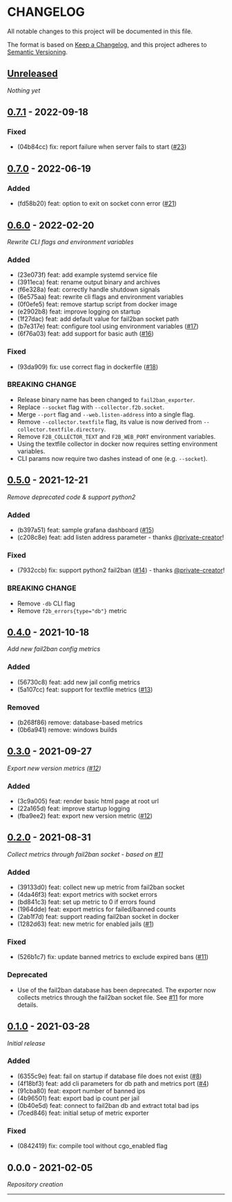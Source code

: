 # CHANGELOG

All notable changes to this project will be documented in this file.

The format is based on [Keep a Changelog], and this project adheres to [Semantic Versioning].

## [Unreleased]
*Nothing yet*

## [0.7.1] - 2022-09-18

### Fixed
- (04b84cc) fix: report failure when server fails to start ([#23](https://gitlab.com/hectorjsmith/fail2ban-prometheus-exporter/issues/23))

## [0.7.0] - 2022-06-19

### Added
- (fd58b20) feat: option to exit on socket conn error ([#21](https://gitlab.com/hectorjsmith/fail2ban-prometheus-exporter/issues/21))

## [0.6.0] - 2022-02-20
*Rewrite CLI flags and environment variables*

### Added
- (23e073f) feat: add example systemd service file
- (3911eca) feat: rename output binary and archives
- (f6e328a) feat: correctly handle shutdown signals
- (6e575aa) feat: rewrite cli flags and environment variables
- (0f0efe5) feat: remove startup script from docker image
- (e2902b8) feat: improve logging on startup
- (1f27dac) feat: add default value for fail2ban socket path
- (b7e317e) feat: configure tool using environment variables ([#17](https://gitlab.com/hectorjsmith/fail2ban-prometheus-exporter/issues/17))
- (6f76a03) feat: add support for basic auth ([#16](https://gitlab.com/hectorjsmith/fail2ban-prometheus-exporter/issues/16))

### Fixed
- (93da909) fix: use correct flag in dockerfile ([#18](https://gitlab.com/hectorjsmith/fail2ban-prometheus-exporter/issues/18))

### BREAKING CHANGE
- Release binary name has been changed to `fail2ban_exporter`.
- Replace `--socket` flag with `--collector.f2b.socket`.
- Merge `--port` flag and `--web.listen-address` into a single flag.
- Remove `--collector.textfile` flag, its value is now derived from `--collector.textfile.directory`.
- Remove `F2B_COLLECTOR_TEXT` and `F2B_WEB_PORT` environment variables.
- Using the textfile collector in docker now requires setting environment variables.
- CLI params now require two dashes instead of one (e.g. `--socket`).

## [0.5.0] - 2021-12-21
*Remove deprecated code & support python2*

### Added
- (b397a51) feat: sample grafana dashboard ([#15](https://gitlab.com/hectorjsmith/fail2ban-prometheus-exporter/issues/15))
- (c208c8e) feat: add listen address parameter - thanks [@private-creator](https://gitlab.com/private-creator)!

### Fixed
- (7932ccb) fix: support python2 fail2ban ([#14](https://gitlab.com/hectorjsmith/fail2ban-prometheus-exporter/issues/14)) - thanks [@private-creator](https://gitlab.com/private-creator)!

### BREAKING CHANGE
- Remove `-db` CLI flag
- Remove `f2b_errors{type="db"}` metric

## [0.4.0] - 2021-10-18
*Add new fail2ban config metrics*

### Added
- (56730c8) feat: add new jail config metrics
- (5a107cc) feat: support for textfile metrics ([#13](https://gitlab.com/hectorjsmith/fail2ban-prometheus-exporter/issues/13))

### Removed
- (b268f86) remove: database-based metrics
- (0b6a941) remove: windows builds

## [0.3.0] - 2021-09-27
*Export new version metrics ([#12](https://gitlab.com/hectorjsmith/fail2ban-prometheus-exporter/issues/12))*

### Added
- (3c9a005) feat: render basic html page at root url
- (22a165d) feat: improve startup logging
- (fba9ee2) feat: export new version metric ([#12](https://gitlab.com/hectorjsmith/fail2ban-prometheus-exporter/issues/12))

## [0.2.0] - 2021-08-31
*Collect metrics through fail2ban socket - based on [#11](https://gitlab.com/hectorjsmith/fail2ban-prometheus-exporter/issues/11)*

### Added
- (39133d0) feat: collect new up metric from fail2ban socket
- (4da46f3) feat: export metrics with socket errors
- (bd841c3) feat: set up metric to 0 if errors found
- (1964dde) feat: export metrics for failed/banned counts
- (2ab1f7d) feat: support reading fail2ban socket in docker
- (1282d63) feat: new metric for enabled jails ([#1](https://gitlab.com/hectorjsmith/fail2ban-prometheus-exporter/issues/1))

### Fixed
- (526b1c7) fix: update banned metrics to exclude expired bans ([#11](https://gitlab.com/hectorjsmith/fail2ban-prometheus-exporter/issues/11))

### Deprecated
- Use of the fail2ban database has been deprecated. The exporter now collects metrics through the fail2ban socket file. See [#11](https://gitlab.com/hectorjsmith/fail2ban-prometheus-exporter/-/issues/11) for more details.

## [0.1.0] - 2021-03-28
*Initial release*

### Added
- (6355c9e) feat: fail on startup if database file does not exist ([#8](https://gitlab.com/hectorjsmith/fail2ban-prometheus-exporter/issues/8))
- (4f18bf3) feat: add cli parameters for db path and metrics port ([#4](https://gitlab.com/hectorjsmith/fail2ban-prometheus-exporter/issues/4))
- (91cba80) feat: export number of banned ips
- (4b96501) feat: export bad ip count per jail
- (0b40e5d) feat: connect to fail2ban db and extract total bad ips
- (7ced846) feat: initial setup of metric exporter


### Fixed
- (0842419) fix: compile tool without cgo_enabled flag

## 0.0.0 - 2021-02-05
*Repository creation*

---

[Keep a Changelog]: https://keepachangelog.com/en/1.0.0/
[Semantic Versioning]: https://semver.org/spec/v2.0.0.html
[Unreleased]: https://gitlab.com/hectorjsmith/fail2ban-prometheus-exporter/compare/0.7.1...main
[0.1.0]: https://gitlab.com/hectorjsmith/fail2ban-prometheus-exporter/compare/0.0.0...0.1.0
[0.2.0]: https://gitlab.com/hectorjsmith/fail2ban-prometheus-exporter/compare/0.1.0...0.2.0
[0.3.0]: https://gitlab.com/hectorjsmith/fail2ban-prometheus-exporter/compare/0.2.0...0.3.0
[0.4.0]: https://gitlab.com/hectorjsmith/fail2ban-prometheus-exporter/compare/0.3.0...0.4.0
[0.5.0]: https://gitlab.com/hectorjsmith/fail2ban-prometheus-exporter/compare/0.4.0...0.5.0
[0.6.0]: https://gitlab.com/hectorjsmith/fail2ban-prometheus-exporter/compare/0.5.0...0.6.0
[0.7.0]: https://gitlab.com/hectorjsmith/fail2ban-prometheus-exporter/compare/0.6.0...0.7.0
[0.7.1]: https://gitlab.com/hectorjsmith/fail2ban-prometheus-exporter/compare/0.7.0...0.7.1
